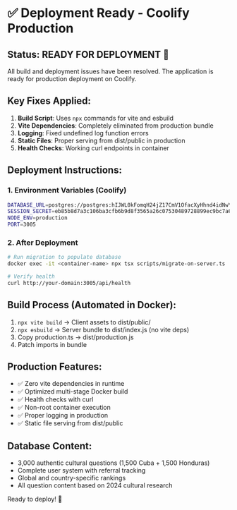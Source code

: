 # ✅ Deployment Ready - Coolify Production

## Status: READY FOR DEPLOYMENT 🚀

All build and deployment issues have been resolved. The application is ready for production deployment on Coolify.

## Key Fixes Applied:
1. **Build Script**: Uses `npx` commands for vite and esbuild
2. **Vite Dependencies**: Completely eliminated from production bundle
3. **Logging**: Fixed undefined log function errors
4. **Static Files**: Proper serving from dist/public in production
5. **Health Checks**: Working curl endpoints in container

## Deployment Instructions:

### 1. Environment Variables (Coolify)
```bash
DATABASE_URL=postgres://postgres:hIJWL0kFomqH24jZ17CmV1OfacXyHhnd4idNwY7tyEhi2yWr4eXDtvGAnZlq2N9A@qcggssww444k4wc48kww8844:5432/postgres
SESSION_SECRET=eb85b8d7a3c106ba3cfb6b9d8f3565a26c07530489728899ec9bc7a6bc855624a54d8690a2b97c145a4991cfc0224965fe2a56c3224f5702c1880ed181dd19ef
NODE_ENV=production
PORT=3005
```

### 2. After Deployment
```bash
# Run migration to populate database
docker exec -it <container-name> npx tsx scripts/migrate-on-server.ts

# Verify health
curl http://your-domain:3005/api/health
```

## Build Process (Automated in Docker):
1. `npx vite build` → Client assets to dist/public/
2. `npx esbuild` → Server bundle to dist/index.js (no vite deps)
3. Copy production.ts → dist/production.js
4. Patch imports in bundle

## Production Features:
- ✅ Zero vite dependencies in runtime
- ✅ Optimized multi-stage Docker build
- ✅ Health checks with curl
- ✅ Non-root container execution
- ✅ Proper logging in production
- ✅ Static file serving from dist/public

## Database Content:
- 3,000 authentic cultural questions (1,500 Cuba + 1,500 Honduras)
- Complete user system with referral tracking
- Global and country-specific rankings
- All question content based on 2024 cultural research

Ready to deploy! 🎉